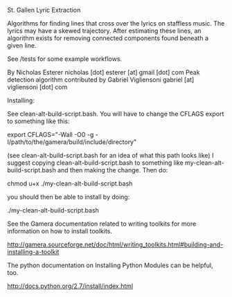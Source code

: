 St. Gallen Lyric Extraction

Algorithms for finding lines that cross over the lyrics on staffless music. The
lyrics may have a skewed trajectory. After estimating these lines, an algorithm
exists for removing connected components found beneath a given line.

See /tests for some example workflows.

By Nicholas Esterer
nicholas [dot] esterer [at] gmail [dot] com
Peak detection algorithm contributed by Gabriel Vigliensoni
gabriel [at] vigliensoni [dot] com

Installing:

See clean-alt-build-script.bash. You will have to change the CFLAGS export to
something like this:

export CFLAGS="-Wall -O0 -g -I/path/to/the/gamera/build/include/directory"

(see clean-alt-build-script.bash for an idea of what this path looks like)
I suggest copying clean-alt-build-script.bash to something like
my-clean-alt-build-script.bash and then making the change.
Then do:

chmod u+x ./my-clean-alt-build-script.bash

you should then be able to install by doing:

./my-clean-alt-build-script.bash

See the Gamera documentation related to writing toolkits for more information on
how to install toolkits.

http://gamera.sourceforge.net/doc/html/writing_toolkits.html#building-and-installing-a-toolkit

The python documentation on Installing Python Modules can be helpful, too.

http://docs.python.org/2.7/install/index.html
